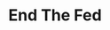 ---
layout: books
title: End The Fed
subtitle: 
essential: 
categories: ['banking']
authors: ['Ron Paul']
authors_twitter: ['']
excerpt: .
resource_url: 
amazon_url: https://www.amazon.com/dp/B006J3V150
---
